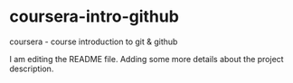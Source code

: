 # coursera-intro-github
coursera - course introduction to git &amp; github

I am editing the README file. Adding some more details about the project description.
